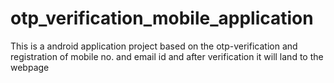# otp_verification_mobile_application
This is a android application project based on the otp-verification and registration of mobile no. and email id and after verification it will land to the webpage
